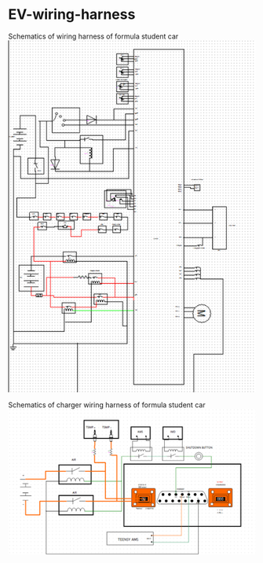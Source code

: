 # EV-wiring-harness

Schematics of wiring harness of formula student car
![Image Alt](https://github.com/chithrinesh/RTOS-DOCUMENTATION/blob/main/EV%20wiring%20harness.png?raw=true)

Schematics of charger wiring harness of formula student car
![Image Alt](https://github.com/chithrinesh/RTOS-DOCUMENTATION/blob/main/chargerwiringharness.png?raw=true)
